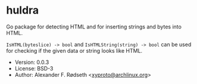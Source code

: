 # huldra

Go package for detecting HTML and for inserting strings and bytes into HTML.

`IsHTML(byteslice) -> bool` and `IsHTMLString(string) -> bool` can be used for checking if the given data or string looks like HTML.

* Version: 0.0.3
* License: BSD-3
* Author: Alexander F. Rødseth &lt;xyproto@archlinux.org&gt;
